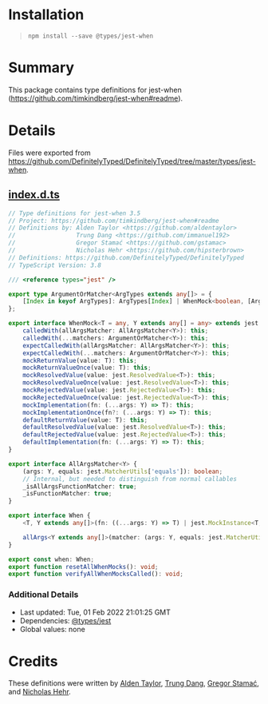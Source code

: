 # Installation
> `npm install --save @types/jest-when`

# Summary
This package contains type definitions for jest-when (https://github.com/timkindberg/jest-when#readme).

# Details
Files were exported from https://github.com/DefinitelyTyped/DefinitelyTyped/tree/master/types/jest-when.
## [index.d.ts](https://github.com/DefinitelyTyped/DefinitelyTyped/tree/master/types/jest-when/index.d.ts)
````ts
// Type definitions for jest-when 3.5
// Project: https://github.com/timkindberg/jest-when#readme
// Definitions by: Alden Taylor <https://github.com/aldentaylor>
//                 Trung Dang <https://github.com/immanuel192>
//                 Gregor Stamać <https://github.com/gstamac>
//                 Nicholas Hehr <https://github.com/hipsterbrown>
// Definitions: https://github.com/DefinitelyTyped/DefinitelyTyped
// TypeScript Version: 3.8

/// <reference types="jest" />

export type ArgumentOrMatcher<ArgTypes extends any[]> = {
    [Index in keyof ArgTypes]: ArgTypes[Index] | WhenMock<boolean, [ArgTypes[Index]]>;
};

export interface WhenMock<T = any, Y extends any[] = any> extends jest.MockInstance<T, Y> {
    calledWith(allArgsMatcher: AllArgsMatcher<Y>): this;
    calledWith(...matchers: ArgumentOrMatcher<Y>): this;
    expectCalledWith(allArgsMatcher: AllArgsMatcher<Y>): this;
    expectCalledWith(...matchers: ArgumentOrMatcher<Y>): this;
    mockReturnValue(value: T): this;
    mockReturnValueOnce(value: T): this;
    mockResolvedValue(value: jest.ResolvedValue<T>): this;
    mockResolvedValueOnce(value: jest.ResolvedValue<T>): this;
    mockRejectedValue(value: jest.RejectedValue<T>): this;
    mockRejectedValueOnce(value: jest.RejectedValue<T>): this;
    mockImplementation(fn: (...args: Y) => T): this;
    mockImplementationOnce(fn?: (...args: Y) => T): this;
    defaultReturnValue(value: T): this;
    defaultResolvedValue(value: jest.ResolvedValue<T>): this;
    defaultRejectedValue(value: jest.RejectedValue<T>): this;
    defaultImplementation(fn: (...args: Y) => T): this;
}

export interface AllArgsMatcher<Y> {
    (args: Y, equals: jest.MatcherUtils['equals']): boolean;
    // Internal, but needed to distinguish from normal callables
    _isAllArgsFunctionMatcher: true;
    _isFunctionMatcher: true;
}

export interface When {
    <T, Y extends any[]>(fn: ((...args: Y) => T) | jest.MockInstance<T, Y>): WhenMock<T, Y>;

    allArgs<Y extends any[]>(matcher: (args: Y, equals: jest.MatcherUtils['equals']) => boolean): AllArgsMatcher<Y>;
}

export const when: When;
export function resetAllWhenMocks(): void;
export function verifyAllWhenMocksCalled(): void;

````

### Additional Details
 * Last updated: Tue, 01 Feb 2022 21:01:25 GMT
 * Dependencies: [@types/jest](https://npmjs.com/package/@types/jest)
 * Global values: none

# Credits
These definitions were written by [Alden Taylor](https://github.com/aldentaylor), [Trung Dang](https://github.com/immanuel192), [Gregor Stamać](https://github.com/gstamac), and [Nicholas Hehr](https://github.com/hipsterbrown).
